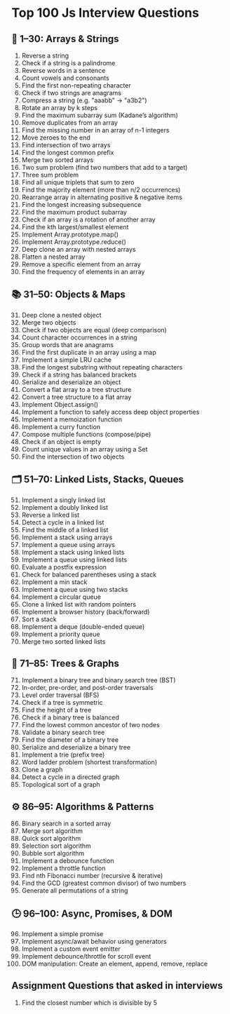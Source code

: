 # Top 100 Js Interview Questions

## 🧮 1–30: Arrays & Strings

1. Reverse a string  
2. Check if a string is a palindrome  
3. Reverse words in a sentence  
4. Count vowels and consonants  
5. Find the first non-repeating character  
6. Check if two strings are anagrams  
7. Compress a string (e.g. "aaabb" → "a3b2")  
8. Rotate an array by k steps  
9. Find the maximum subarray sum (Kadane’s algorithm)  
10. Remove duplicates from an array  
11. Find the missing number in an array of n-1 integers  
12. Move zeroes to the end  
13. Find intersection of two arrays  
14. Find the longest common prefix  
15. Merge two sorted arrays  
16. Two sum problem (find two numbers that add to a target)  
17. Three sum problem  
18. Find all unique triplets that sum to zero  
19. Find the majority element (more than n/2 occurrences)  
20. Rearrange array in alternating positive & negative items  
21. Find the longest increasing subsequence  
22. Find the maximum product subarray  
23. Check if an array is a rotation of another array  
24. Find the kth largest/smallest element  
25. Implement Array.prototype.map()  
26. Implement Array.prototype.reduce()  
27. Deep clone an array with nested arrays  
28. Flatten a nested array  
29. Remove a specific element from an array  
30. Find the frequency of elements in an array  


## 📚 31–50: Objects & Maps
31. Deep clone a nested object  
32. Merge two objects  
33. Check if two objects are equal (deep comparison)  
34. Count character occurrences in a string  
35. Group words that are anagrams  
36. Find the first duplicate in an array using a map  
37. Implement a simple LRU cache  
38. Find the longest substring without repeating characters  
39. Check if a string has balanced brackets  
40. Serialize and deserialize an object  
41. Convert a flat array to a tree structure  
42. Convert a tree structure to a flat array  
43. Implement Object.assign()  
44. Implement a function to safely access deep object properties  
45. Implement a memoization function  
46. Implement a curry function  
47. Compose multiple functions (compose/pipe)  
48. Check if an object is empty  
49. Count unique values in an array using a Set  
50. Find the intersection of two objects  


## 🗂 51–70: Linked Lists, Stacks, Queues
51. Implement a singly linked list  
52. Implement a doubly linked list  
53. Reverse a linked list  
54. Detect a cycle in a linked list  
55. Find the middle of a linked list  
56. Implement a stack using arrays  
57. Implement a queue using arrays  
58. Implement a stack using linked lists  
59. Implement a queue using linked lists  
60. Evaluate a postfix expression  
61. Check for balanced parentheses using a stack  
62. Implement a min stack  
63. Implement a queue using two stacks  
64. Implement a circular queue  
65. Clone a linked list with random pointers  
66. Implement a browser history (back/forward)  
67. Sort a stack  
68. Implement a deque (double-ended queue)  
69. Implement a priority queue  
70. Merge two sorted linked lists  

## 🌲 71–85: Trees & Graphs
71. Implement a binary tree and binary search tree (BST)  
72. In-order, pre-order, and post-order traversals  
73. Level order traversal (BFS)  
74. Check if a tree is symmetric  
75. Find the height of a tree  
76. Check if a binary tree is balanced  
77. Find the lowest common ancestor of two nodes  
78. Validate a binary search tree  
79. Find the diameter of a binary tree  
80. Serialize and deserialize a binary tree  
81. Implement a trie (prefix tree)  
82. Word ladder problem (shortest transformation)  
83. Clone a graph  
84. Detect a cycle in a directed graph  
85. Topological sort of a graph  


## ⚙️ 86–95: Algorithms & Patterns
86. Binary search in a sorted array  
87. Merge sort algorithm  
88. Quick sort algorithm  
89. Selection sort algorithm  
90. Bubble sort algorithm  
91. Implement a debounce function  
92. Implement a throttle function  
93. Find nth Fibonacci number (recursive & iterative)  
94. Find the GCD (greatest common divisor) of two numbers  
95. Generate all permutations of a string  


## 🕒 96–100: Async, Promises, & DOM
96. Implement a simple promise  
97. Implement async/await behavior using generators  
98. Implement a custom event emitter  
99. Implement debounce/throttle for scroll event  
100. DOM manipulation: Create an element, append, remove, replace  


## Assignment Questions that asked in interviews

1) Find the closest number which is divisible by 5
